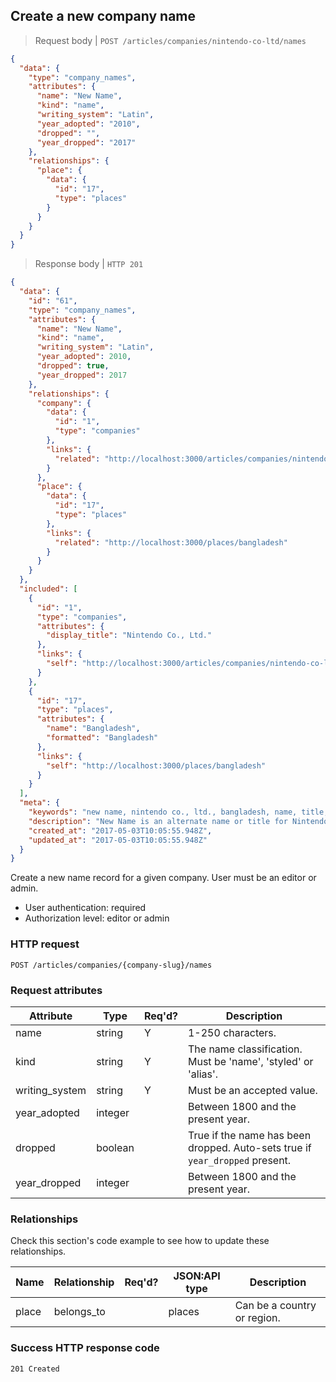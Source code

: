 ## <a name="comany_names_create"></a>Create a new company name

> Request body | `POST /articles/companies/nintendo-co-ltd/names`

```JSON
{
  "data": {
    "type": "company_names",
    "attributes": {
      "name": "New Name",
      "kind": "name",
      "writing_system": "Latin",
      "year_adopted": "2010",
      "dropped": "",
      "year_dropped": "2017"
    },
    "relationships": {
      "place": {
        "data": {
          "id": "17",
          "type": "places"
        }
      }
    }
  }
}
```

> Response body | `HTTP 201`

```JSON
{
  "data": {
    "id": "61",
    "type": "company_names",
    "attributes": {
      "name": "New Name",
      "kind": "name",
      "writing_system": "Latin",
      "year_adopted": 2010,
      "dropped": true,
      "year_dropped": 2017
    },
    "relationships": {
      "company": {
        "data": {
          "id": "1",
          "type": "companies"
        },
        "links": {
          "related": "http://localhost:3000/articles/companies/nintendo-co-ltd"
        }
      },
      "place": {
        "data": {
          "id": "17",
          "type": "places"
        },
        "links": {
          "related": "http://localhost:3000/places/bangladesh"
        }
      }
    }
  },
  "included": [
    {
      "id": "1",
      "type": "companies",
      "attributes": {
        "display_title": "Nintendo Co., Ltd."
      },
      "links": {
        "self": "http://localhost:3000/articles/companies/nintendo-co-ltd"
      }
    },
    {
      "id": "17",
      "type": "places",
      "attributes": {
        "name": "Bangladesh",
        "formatted": "Bangladesh"
      },
      "links": {
        "self": "http://localhost:3000/places/bangladesh"
      }
    }
  ],
  "meta": {
    "keywords": "new name, nintendo co., ltd., bangladesh, name, title, alias, dbljump, video games, pc games, gaming",
    "description": "New Name is an alternate name or title for Nintendo Co., Ltd.. Learn more at Dbljump, the video game reference.",
    "created_at": "2017-05-03T10:05:55.948Z",
    "updated_at": "2017-05-03T10:05:55.948Z"
  }
}
```

Create a new name record for a given company. User must be an editor or admin.

* User authentication: required
* Authorization level: editor or admin

### HTTP request

`POST /articles/companies/{company-slug}/names`

### Request attributes

Attribute | Type | Req'd? | Description
--------- | ---- | ------ | -----------
name | string | Y | 1-250 characters.
kind | string | Y | The name classification. Must be 'name', 'styled' or 'alias'.
writing_system | string | Y | Must be an accepted value.
year_adopted | integer | | Between 1800 and the present year.
dropped | boolean | | True if the name has been dropped. Auto-sets true if `year_dropped` present.
year_dropped | integer | | Between 1800 and the present year.

### Relationships

Check this section's code example to see how to update these relationships.

Name | Relationship | Req'd? | JSON:API type | Description
---- | ------------ | ------ | ------------- | -----------
place | belongs_to | | places | Can be a country or region.

### Success HTTP response code

`201 Created`
